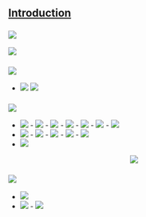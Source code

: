 ## [Introduction](http://web.stanford.edu/class/cs106l/lectures/lecture00/00_Introduction.pdf )
  
### <img src="https://latex.codecogs.com/gif.latex?&#x5C;textbf{Motivation}"/>
  
<img src="https://latex.codecogs.com/gif.latex?&#x5C;text{Learn%20how%20to%20write%20&#x5C;textbf{powerful}%20and%20&#x5C;textbf{elegant}%20code}"/>
  
### <img src="https://latex.codecogs.com/gif.latex?&#x5C;textbf{Why%20learn%20C++?}"/>
  
- <img src="https://latex.codecogs.com/gif.latex?&#x5C;textbf{Popularity}"/>  <img src="https://latex.codecogs.com/gif.latex?&#x5C;rightarrow%20&#x5C;text{love%20by%20programmers%20and%20large%20company}"/>
  
### <img src="https://latex.codecogs.com/gif.latex?&#x5C;textbf{Assembly}"/>
  
- <img src="https://latex.codecogs.com/gif.latex?&#x5C;textbf{Pros}"/>
    - <img src="https://latex.codecogs.com/gif.latex?&#x5C;text{simple%20instructions}"/>
        - <img src="https://latex.codecogs.com/gif.latex?&#x5C;text{add}"/>
        - <img src="https://latex.codecogs.com/gif.latex?&#x5C;text{substract}"/>
        - <img src="https://latex.codecogs.com/gif.latex?&#x5C;text{move}"/>
    - <img src="https://latex.codecogs.com/gif.latex?&#x5C;text{extremely%20fast}"/>
    - <img src="https://latex.codecogs.com/gif.latex?&#x5C;text{give%20you%20compelte%20control%20on%20program}"/>
- <img src="https://latex.codecogs.com/gif.latex?&#x5C;textbf{Cons}"/>
    - <img src="https://latex.codecogs.com/gif.latex?&#x5C;text{Even%20simple%20task%20may%20require%20&#x5C;textbf{lots}%20of%20code}"/>
    - <img src="https://latex.codecogs.com/gif.latex?&#x5C;text{poor%20readability}"/>
    - <img src="https://latex.codecogs.com/gif.latex?&#x5C;text{extremely%20unportable}"/>
    - <img src="https://latex.codecogs.com/gif.latex?&#x5C;text{difficult%20to%20write}"/>
- <img src="https://latex.codecogs.com/gif.latex?&#x5C;textbf{But%20computer%20only%20understand%20assmebly%20language}"/>
<p align="center"><img src="https://latex.codecogs.com/gif.latex?&#x5C;texttt{Program%20}%20&#x5C;underrightarrow{&#x5C;textbf{&#x5C;hspace{10mm}Compiler&#x5C;hspace{10mm}}}%20&#x5C;texttt{%20Assembly%20}"/></p>  
  
  
### <img src="https://latex.codecogs.com/gif.latex?&#x5C;textbf{C}"/>
  
- <img src="https://latex.codecogs.com/gif.latex?&#x5C;text{C%20was%20popular%20since%20it%20was%20simple}"/>
- <img src="https://latex.codecogs.com/gif.latex?&#x5C;textbf{Cons}"/>
    - <img src="https://latex.codecogs.com/gif.latex?&#x5C;textbf{NO%20OOP}"/>
  